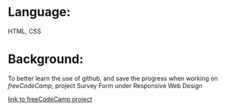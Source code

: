 # Language: 
HTML, CSS
# Background: 
To better learn the use of github, and save the progress when working on *freeCodeCamp*, project Survey Form under Responsive Web Design

[link to freeCodeCamp project](https://www.freecodecamp.org/learn/2022/responsive-web-design/build-a-survey-form-project/build-a-survey-form) 
